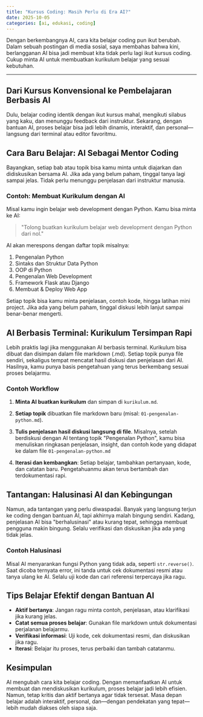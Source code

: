 ```yaml
---
title: "Kursus Coding: Masih Perlu di Era AI?"
date: 2025-10-05
categories: [ai, edukasi, coding]
---
```


Dengan berkembangnya AI, cara kita belajar coding pun ikut berubah. Dalam sebuah postingan di media sosial, saya membahas bahwa kini, berlangganan AI bisa jadi membuat kita tidak perlu lagi ikut kursus coding. Cukup minta AI untuk membuatkan kurikulum belajar yang sesuai kebutuhan.

---

## Dari Kursus Konvensional ke Pembelajaran Berbasis AI

Dulu, belajar coding identik dengan ikut kursus mahal, mengikuti silabus yang kaku, dan menunggu feedback dari instruktur. Sekarang, dengan bantuan AI, proses belajar bisa jadi lebih dinamis, interaktif, dan personal—langsung dari terminal atau editor favoritmu.


## Cara Baru Belajar: AI Sebagai Mentor Coding

Bayangkan, setiap bab atau topik bisa kamu minta untuk diajarkan dan didiskusikan bersama AI. Jika ada yang belum paham, tinggal tanya lagi sampai jelas. Tidak perlu menunggu penjelasan dari instruktur manusia.

### Contoh: Membuat Kurikulum dengan AI

Misal kamu ingin belajar web development dengan Python. Kamu bisa minta ke AI:

> "Tolong buatkan kurikulum belajar web development dengan Python dari nol."

AI akan merespons dengan daftar topik misalnya:

1. Pengenalan Python
2. Sintaks dan Struktur Data Python
3. OOP di Python
4. Pengenalan Web Development
5. Framework Flask atau Django
6. Membuat & Deploy Web App

Setiap topik bisa kamu minta penjelasan, contoh kode, hingga latihan mini project. Jika ada yang belum paham, tinggal diskusi lebih lanjut sampai benar-benar mengerti.


## AI Berbasis Terminal: Kurikulum Tersimpan Rapi

Lebih praktis lagi jika menggunakan AI berbasis terminal. Kurikulum bisa dibuat dan disimpan dalam file markdown (.md). Setiap topik punya file sendiri, sekaligus tempat mencatat hasil diskusi dan penjelasan dari AI. Hasilnya, kamu punya basis pengetahuan yang terus berkembang sesuai proses belajarmu.

### Contoh Workflow

1. **Minta AI buatkan kurikulum** dan simpan di `kurikulum.md`.
2. **Setiap topik** dibuatkan file markdown baru (misal: `01-pengenalan-python.md`).

3. **Tulis penjelasan hasil diskusi langsung di file**. Misalnya, setelah berdiskusi dengan AI tentang topik "Pengenalan Python", kamu bisa menuliskan ringkasan penjelasan, insight, dan contoh kode yang didapat ke dalam file `01-pengenalan-python.md`

4. **Iterasi dan kembangkan**: Setiap belajar, tambahkan pertanyaan, kode, dan catatan baru. Pengetahuanmu akan terus bertambah dan terdokumentasi rapi.


## Tantangan: Halusinasi AI dan Kebingungan

Namun, ada tantangan yang perlu diwaspadai. Banyak yang langsung terjun ke coding dengan bantuan AI, tapi akhirnya malah bingung sendiri. Kadang, penjelasan AI bisa "berhalusinasi" atau kurang tepat, sehingga membuat pengguna makin bingung. Selalu verifikasi dan diskusikan jika ada yang tidak jelas.

### Contoh Halusinasi

Misal AI menyarankan fungsi Python yang tidak ada, seperti `str.reverse()`. Saat dicoba ternyata error, ini tanda untuk cek dokumentasi resmi atau tanya ulang ke AI. Selalu uji kode dan cari referensi terpercaya jika ragu.


## Tips Belajar Efektif dengan Bantuan AI

- **Aktif bertanya**: Jangan ragu minta contoh, penjelasan, atau klarifikasi jika kurang jelas.
- **Catat semua proses belajar**: Gunakan file markdown untuk dokumentasi perjalanan belajarmu.
- **Verifikasi informasi**: Uji kode, cek dokumentasi resmi, dan diskusikan jika ragu.
- **Iterasi**: Belajar itu proses, terus perbaiki dan tambah catatanmu.

## Kesimpulan

AI mengubah cara kita belajar coding. Dengan memanfaatkan AI untuk membuat dan mendiskusikan kurikulum, proses belajar jadi lebih efisien. Namun, tetap kritis dan aktif bertanya agar tidak tersesat. Masa depan belajar adalah interaktif, personal, dan—dengan pendekatan yang tepat—lebih mudah diakses oleh siapa saja.
